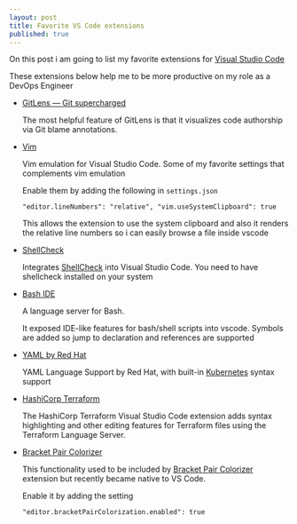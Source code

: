 ```yaml
---
layout: post
title: Favorite VS Code extensions
published: true
---
```


On this post i am going to list my favorite extensions for [Visual Studio Code](https://code.visualstudio.com/)

These extensions below help me to be more productive on my role as a DevOps Engineer


 - [GitLens — Git supercharged](https://marketplace.visualstudio.com/items?itemName=eamodio.gitlens)

    The most helpful feature of GitLens is that it visualizes code authorship via Git blame annotations.

 - [Vim](https://marketplace.visualstudio.com/items?itemName=vscodevim.vim)

    Vim emulation for Visual Studio Code.
    Some of my favorite settings that complements vim emulation

    Enable them by adding the following in `settings.json`

    `"editor.lineNumbers": "relative",
    "vim.useSystemClipboard": true`

    This allows the extension to use the system clipboard and also it renders the relative line numbers so i can easily browse a file inside vscode

 - [ShellCheck](https://marketplace.visualstudio.com/items?itemName=timonwong.shellcheck)

    Integrates [ShellCheck](https://www.shellcheck.net/) into Visual Studio Code.
    You need to have shellcheck installed on your system

 - [Bash IDE](https://marketplace.visualstudio.com/items?itemName=mads-hartmann.bash-ide-vscode)

    A language server for Bash.

    It exposed IDE-like features for bash/shell scripts into vscode.
    Symbols are added so jump to declaration and references are supported

 - [YAML by Red Hat](https://marketplace.visualstudio.com/items?itemName=redhat.vscode-yaml)

    YAML Language Support by Red Hat, with built-in [Kubernetes](https://kubernetes.io) syntax support

 - [HashiCorp Terraform](https://marketplace.visualstudio.com/items?itemName=HashiCorp.terraform)

    The HashiCorp Terraform Visual Studio Code extension adds syntax highlighting and other editing features for Terraform files using the Terraform Language Server.

 - [Bracket Pair Colorizer](https://code.visualstudio.com/blogs/2021/09/29/bracket-pair-colorization)

    This functionality used to be included by [Bracket Pair Colorizer](https://marketplace.visualstudio.com/items?itemName=CoenraadS.bracket-pair-colorizer) extension but recently became native to VS Code.

    Enable it by adding the setting

    `"editor.bracketPairColorization.enabled": true`
